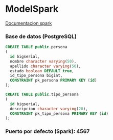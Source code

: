 # ModelSpark
[Documentacion spark](http://sparkjava.com/documentation#getting-started)

### Base de datos (PostgreSQL)

```SQL
CREATE TABLE public.persona
(
  id bigserial,
  nombre character varying(50),
  apellido character varying(50),
  estado boolean DEFAULT true,
  id_tipo_persona bigint,
  CONSTRAINT pk_persona PRIMARY KEY (id)
);

CREATE TABLE public.tipo_persona
(
  id bigserial,
  descripcion character varying(20),
  CONSTRAINT pk_tipo_persona PRIMARY KEY (id)
);
```
### Puerto por defecto (Spark): 4567
